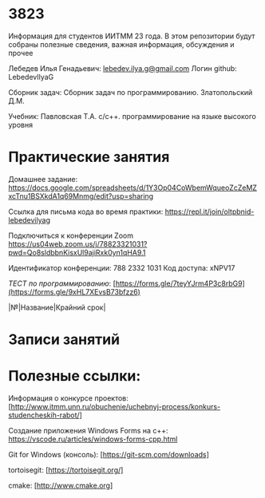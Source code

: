 # 3823
Информация для студентов ИИТММ 23 года.
В этом репозитории будут собраны полезные сведения, важная информация, обсуждения и прочее

Лебедев Илья Генадьевич: lebedev.ilya.g@gmail.com
Логин github: LebedevIlyaG 

Сборник задач:
Сборник задач по программированию. Златопольский Д.М.

Учебник:
Павловская Т.А. с/с++. программирование на языке высокого уровня

# Практические занятия

Домашнее задание:
https://docs.google.com/spreadsheets/d/1Y3Op04CoWbemWqueoZcZeMZxcTnu1BSXkdA1q69Mnmg/edit?usp=sharing

Ссылка для письма кода во время практики: https://repl.it/join/oltpbnid-lebedevilyag

Подключиться к конференции Zoom
https://us04web.zoom.us/j/78823321031?pwd=Qo8sldbbnKisxUl9ajiRxk0yn1qHA9.1

Идентификатор конференции: 788 2332 1031
Код доступа: xNPV17


*ТЕСТ по программированию*: [https://forms.gle/7teyYJrm4P3c8rbG9](https://forms.gle/9xHL7XEvsB73bfzz6)

|№|Название|Крайний срок|



# Записи занятий

# Полезные ссылки:


Информация о конкурсе проектов: [http://www.itmm.unn.ru/obuchenie/uchebnyj-process/konkurs-studencheskih-rabot/]

Создание приложения Windows Forms на c++: https://vscode.ru/articles/windows-forms-cpp.html

Git for Windows (консоль): [https://git-scm.com/downloads] 

tortoisegit: [https://tortoisegit.org/]

cmake: [http://www.cmake.org]
